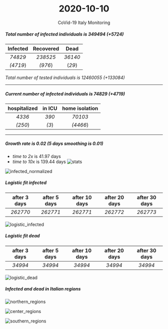 <div align='center'>

# 2020-10-10
CoVid-19 Italy Monitoring
</div>

##### Total number of infected individuals is 349494 (+5724)
Infected | Recovered | Dead
:---: | :---: | :---:
*74829* | *238525* | *36140*
*(4719*) | *(976*) | (*29*)

*Total number of tested individuals is 12460055 (+133084)*
***
##### Current number of infected individuals is 74829 (+4719)
hospitalized | in ICU | home isolation
:---: | :---: | :---:
*4336* |*390* |*70103*
*(250*) |*(3*) |*(4466*)
***
##### Growth rate is 0.02 (5 days smoothing is 0.01)
- *time to 2x* is 41.97 days
- *time to 10x* is 139.44 days
![stats][stats]

![infected_normalized][infected_normalized]

##### Logistic fit infected
after 3 days | after 5 days | after 10 days | after 20 days | after 30 days
:---: | :---: | :---: | :---: | :---:
*262770* |*262771* |*262771* |*262772* |*262773*


![logistic_infected][logistic_infected]

##### Logistic fit dead
after 3 days | after 5 days | after 10 days | after 20 days | after 30 days
:---: | :---: | :---: | :---: | :---:
*34994* |*34994* |*34994* |*34994* |*34994*


![logistic_dead][logistic_dead]


##### Infected and dead in Italian regions


![northern_regions][northern_regions]


![center_regions][center_regions]


![southern_regions][southern_regions]

[stats]: stats.png
[infected_normalized]: infected_normalized.png
[logistic_infected]: logistic_infected.png
[logistic_dead]: logistic_dead.png
[northern_regions]: northern_regions.png
[center_regions]: center_regions.png
[southern_regions]: southern_regions.png
